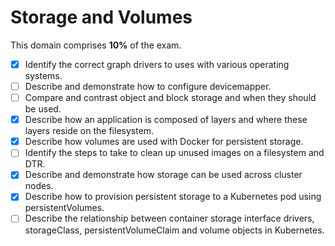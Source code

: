 # Storage and Volumes

This domain comprises **10%** of the exam.

- [x] Identify the correct graph drivers to uses with various operating systems.
- [ ] Describe and demonstrate how to configure devicemapper.
- [ ] Compare and contrast object and block storage and when they should be used.
- [x] Describe how an application is composed of layers and where these layers reside on the filesystem.
- [x] Describe how volumes are used with Docker for persistent storage.
- [ ] Identify the steps to take to clean up unused images on a filesystem and DTR.
- [x] Describe and demonstrate how storage can be used across cluster nodes.
- [x] Describe how to provision persistent storage to a Kubernetes pod using persistentVolumes.
- [ ] Describe the relationship between container storage interface drivers, storageClass, persistentVolumeClaim and volume objects in Kubernetes.